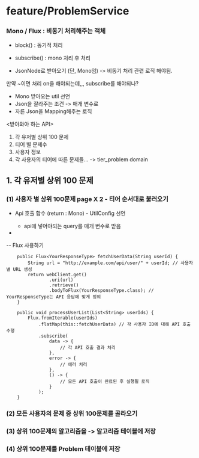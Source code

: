 # feature/ProblemService

### Mono / Flux : 비동기 처리해주는 객체

- block() : 동기적 처리
- subscribe() : mono 처리 후 처리

- JsonNode로 받아오기 (단, Mono임)
  -> 비동기 처리 관련 로직 해야됨.

만약 ~이면 처리 on을 해야되는데,,, subscribe를 해야되나?

- Mono<JsonNode> 받아오는 util 선언
- Json을 잘라주는 조건 -> 매개 변수로
- 자른 Json을 Mapping해주는 로직

<받아와야 하는 API>

1. 각 유저별 상위 100 문제
2. 티어 별 문제수
3. 사용자 정보
4. 각 사용자의 티어에 따른 문제들... -> tier_problem domain

## 1. 각 유저별 상위 100 문제

### (1) 사용자 별 상위 100문제 page X 2 - 티어 순서대로 불러오기

- Api 호출 함수 (return : Mono<JsonNode>) - UtilConfig 선언
  - api에 넣어야되는 query를 매개 변수로 받음
-

-- Flux 사용하기

```
    public Flux<YourResponseType> fetchUserData(String userId) {
        String url = "http://example.com/api/user/" + userId; // 사용자별 URL 생성
        return webClient.get()
                .uri(url)
                .retrieve()
                .bodyToFlux(YourResponseType.class); // YourResponseType는 API 응답에 맞게 정의
    }

    public void processUserList(List<String> userIds) {
        Flux.fromIterable(userIds)
            .flatMap(this::fetchUserData) // 각 사용자 ID에 대해 API 호출 수행
            .subscribe(
                data -> {
                    // 각 API 호출 결과 처리
                },
                error -> {
                    // 에러 처리
                },
                () -> {
                    // 모든 API 호출이 완료된 후 실행될 로직
                }
            );
    }
```

### (2) 모든 사용자의 문제 중 상위 100문제를 골라오기

### (3) 상위 100문제의 알고리즘을 -> 알고리즘 테이블에 저장

### (4) 상위 100문제를 Problem 테이블에 저장
